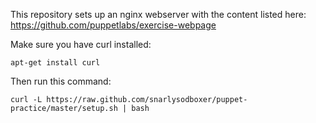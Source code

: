 This repository sets up an nginx webserver with the content listed here: https://github.com/puppetlabs/exercise-webpage

Make sure you have curl installed:

`apt-get install curl`

Then run this command:

`curl -L https://raw.github.com/snarlysodboxer/puppet-practice/master/setup.sh | bash`
